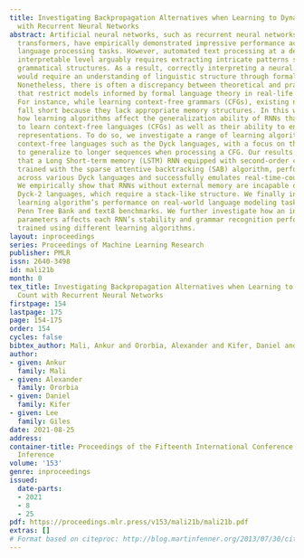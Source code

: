 ```yaml
---
title: Investigating Backpropagation Alternatives when Learning to Dynamically Count
  with Recurrent Neural Networks
abstract: Artificial neural networks, such as recurrent neural networks (RNNs) and
  transformers, have empirically demonstrated impressive performance across many natural
  language processing tasks. However, automated text processing at a deeper and more
  interpretable level arguably requires extracting intricate patterns such as underlying
  grammatical structures. As a result, correctly interpreting a neural language model
  would require an understanding of linguistic structure through formal language theory.
  Nonetheless, there is often a discrepancy between theoretical and practical findings
  that restrict models informed by formal language theory in real-life scenarios.
  For instance, while learning context-free grammars (CFGs), existing neural models
  fall short because they lack appropriate memory structures. In this work, we investigate
  how learning algorithms affect the generalization ability of RNNs that are designed
  to learn context-free languages (CFGs) as well as their ability to encode hierarchical
  representations. To do so, we investigate a range of learning algorithms on complex,
  context-free languages such as the Dyck languages, with a focus on the RNN’s ability
  to generalize to longer sequences when processing a CFG. Our results demonstrate
  that a Long Short-term memory (LSTM) RNN equipped with second-order connections,
  trained with the sparse attentive backtracking (SAB) algorithm, performs stably
  across various Dyck languages and successfully emulates real-time-counter machines.
  We empirically show that RNNs without external memory are incapable of recognizing
  Dyck-2 languages, which require a stack-like structure. We finally investigate each
  learning algorithm’s performance on real-world language modeling tasks using the
  Penn Tree Bank and text8 benchmarks. We further investigate how an increase in model
  parameters affects each RNN’s stability and grammar recognition performance when
  trained using different learning algorithms.
layout: inproceedings
series: Proceedings of Machine Learning Research
publisher: PMLR
issn: 2640-3498
id: mali21b
month: 0
tex_title: Investigating Backpropagation Alternatives when Learning to Dynamically
  Count with Recurrent Neural Networks
firstpage: 154
lastpage: 175
page: 154-175
order: 154
cycles: false
bibtex_author: Mali, Ankur and Ororbia, Alexander and Kifer, Daniel and Giles, Lee
author:
- given: Ankur
  family: Mali
- given: Alexander
  family: Ororbia
- given: Daniel
  family: Kifer
- given: Lee
  family: Giles
date: 2021-08-25
address:
container-title: Proceedings of the Fifteenth International Conference on Grammatical
  Inference
volume: '153'
genre: inproceedings
issued:
  date-parts:
  - 2021
  - 8
  - 25
pdf: https://proceedings.mlr.press/v153/mali21b/mali21b.pdf
extras: []
# Format based on citeproc: http://blog.martinfenner.org/2013/07/30/citeproc-yaml-for-bibliographies/
---
```

